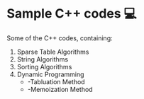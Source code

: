 # Sample C++ codes :computer:
Some of the C++ codes, containing:
1. Sparse Table Algorithms
2. String Algorithms
3. Sorting Algorithms
4. Dynamic Programming
    * -Tabluation Method
    * -Memoization Method
